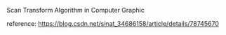 Scan Transform Algorithm in Computer Graphic

reference: 
  https://blog.csdn.net/sinat_34686158/article/details/78745670
